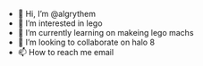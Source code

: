 - 👋 Hi, I’m @algrythem
- 👀 I’m interested in lego 
- 🌱 I’m currently learning on makeing lego machs 
- 💞️ I’m looking to collaborate on halo 8
- 📫 How to reach me email

<!---
algrythem/algrythem is a ✨ special ✨ repository because its `README.md` (this file) appears on your GitHub profile.
You can click the Preview link to take a look at your changes.
--->
